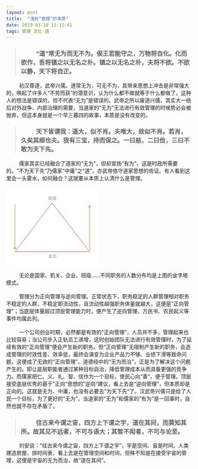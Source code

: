 ```yaml
---
layout: post
title:  "浅析“管理”的本质"
date: 2019-03-18 12:11:41
tags: 管理 文化 道
---
```


>### &emsp;&emsp;&ensp;“道”常无为而无不为。侯王若能守之，万物将自化。化而欲作，吾将镇之以无名之朴。镇之以无名之朴，夫将不欲。不欲以静，天下将自正。

&emsp;&emsp;&ensp;初汉尊道，武帝兴儒。道常无为，可无不为，其带来思想上冲击是非常强大的，唤起了许多人“不劳而获”的潜意识，认为什么都不做就等于什么都做了。这种人的想法是错误的，但不代表“无为”是错误的。武帝之所以废道兴儒，其实大一统后对外战争、内部治理的需要，当道家的“无为”无法进行有效管理的时候势必会被抛弃，但这本身就是一个早三暮四的故事，本质是没有改变的。

>### &emsp;&emsp;&ensp;天下皆谓我：道大，似不肖。夫唯大，故似不肖。若肖，久矣其细也夫。我有三宝，持而保之。一曰慈，二曰俭，三曰不敢为天下先。

&emsp;&emsp;&ensp;儒家其实已经融合了道家的“无为”，但却宣扬“有为”，这是时政所需要的。“不为天下先”乃儒家“中庸”之“道”，亦武帝恪守道家思想的佐证。有人看到这里会一头雾水，如何融合？这就要从本质上认清什么是管理。

![alt text](/assets/images/management-pyramid.png)

&emsp;&emsp;&ensp;无论是国家、机关、企业、班级……不同职务的人数分布均是上图的金字塔模式。
<br>  
&emsp;&emsp;&ensp;管理分为正向管理与逆向管理。正常状态下，职务稳定的人群管理相对职务不稳定的人群，不稳定即流动性，且流动性越强职务体量就越大，这便是“正向管理”；当底层体量超过顶层管理能力时，便产生了逆向管理，万民书、农民起义等事件均属此列。
<br>  
&emsp;&emsp;&ensp;一个公司创业时期，必然都是有效的“正向管理”，人员并不多，管理起来也比较容易；当公司步入正轨员工递增，这时创始团队无法进行有效管理时，为了延续有效的“正向管理”便会产生新的职务。但“正向管理”无限制产生新的职务，会造成管理的时效性差、效率低，最终会演变为企业产品力不够、业绩下滑等致命问题，这便成了无效的“正向管理”。道德经中的“无为而治”，正是为了解决这个问题产生的。即让底层职能者通过某种目标自治，降低管理成本从而具备更强的竞争力。而儒家把仁、义、礼、智、信作为一个目标，使民心向“善”，便于管理。顶层接受底层优秀的基于”正向“思想的”逆向“建议，看上去是“逆向管理”，但本质却是正向的。这就是无为、中庸，也没有必要去”为天下先“了。汉武帝兴儒只是给了人民一个目标，为了更好的”无为”，当道家的“无为”和儒家的“有为”是一回事时，自然也就不存在矛盾了。

>### &emsp;&emsp;&ensp;往古来今谓之宙，四方上下谓之宇，道在其间，而莫知其所。故其见不远者，不可与语大；其智不闳者，不可与论至。

&emsp;&emsp;&ensp;刘安说：“往古来今谓之宙，四方上下谓之宇”，宇是空间、宙是时间。人类建造房屋、排时间表，看上去是在管理空间和时间，但殊不知是在接受宇宙的管理，这便是宇宙的无为而治，故“道在其间”。